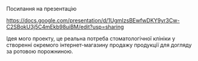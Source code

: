 Посилання на презентацію

https://docs.google.com/presentation/d/1UgmIzsBEwfwDKY9yr3Cw-C2SBokU3j5C4mEkb98uiBM/edit?usp=sharing

Ідея мого проекту, це реальна потреба стоматологічної клініки у створенні окремого інтернет-магазину продажу продукції для догляду за ротовою порожниною.
